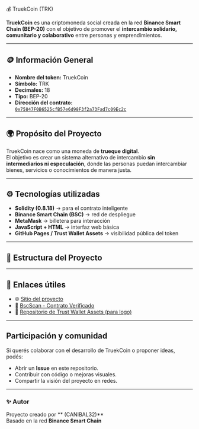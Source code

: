  💰 TruekCoin (TRK)

**TruekCoin** es una criptomoneda social creada en la red **Binance Smart Chain (BEP-20)** con el objetivo de promover el **intercambio solidario, comunitario y colaborativo** entre personas y emprendimientos.

---

## 🪙 Información General

- **Nombre del token:** TruekCoin  
- **Símbolo:** TRK  
- **Decimales:** 18  
- **Tipo:** BEP-20  
- **Dirección del contrato:**  
  [`0x75847F0B6525cfB57e6d98F3f2a73Fad7c09Ec2c`](https://bscscan.com/token/0x75847F0B6525cfB57e6d98F3f2a73Fad7c09Ec2c)

---

## 🌍 Propósito del Proyecto

TruekCoin nace como una moneda de **trueque digital**.  
El objetivo es crear un sistema alternativo de intercambio **sin intermediarios ni especulación**, donde las personas puedan intercambiar bienes, servicios o conocimientos de manera justa.

---

## ⚙️ Tecnologías utilizadas

- **Solidity (0.8.18)** → para el contrato inteligente  
- **Binance Smart Chain (BSC)** → red de despliegue  
- **MetaMask** → billetera para interacción  
- **JavaScript + HTML** → interfaz web básica  
- **GitHub Pages / Trust Wallet Assets** → visibilidad pública del token  

---

## 🧩 Estructura del Proyecto


---

## 🔗 Enlaces útiles

- 🌐 [Sitio del proyecto](https://github.com/CANIBAL32/truekcoin)
- 🧾 [BscScan - Contrato Verificado](https://bscscan.com/token/0x75847F0B6525cfB57e6d98F3f2a73Fad7c09Ec2c)
- 💼 [Repositorio de Trust Wallet Assets (para logo)](https://github.com/trustwallet/assets)

---

## Participación y comunidad

Si querés colaborar con el desarrollo de TruekCoin o proponer ideas, podés:
- Abrir un **Issue** en este repositorio.
- Contribuir con código o mejoras visuales.
- Compartir la visión del proyecto en redes.

---

### ✨ Autor

Proyecto creado por ** (CANIBAL32)**  
 Basado en la red **Binance Smart Chain**  

